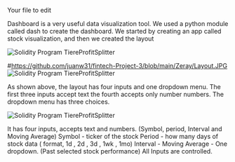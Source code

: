 Your file to edit

Dashboard is a very useful data visualization tool. We used a python module called dash to create the dashboard. We started by creating an app called stock visualization, and then we created the layout

![Solidity Program TiereProfitSplitter](https://github.com/juanw31/fintech-Project-3/blob/main/Zeray/app.JPG)


#https://github.com/juanw31/fintech-Project-3/blob/main/Zeray/Layout.JPG
![Solidity Program TiereProfitSplitter](https://github.com/juanw31/fintech-Project-3/blob/main/Zeray/Layout.JPG)

As shown above, the layout has four inputs and one dropdown menu. The first three inputs accept text the fourth accepts only number numbers. The dropdown menu has three choices. 

![Solidity Program TiereProfitSplitter](https://github.com/juanw31/fintech-Project-3/blob/main/Zeray/CallsJPG.JPG)



It has four inputs, accepts text and numbers.
(Symbol, period, Interval and  Moving Average)
Symbol - ticker of the stock
Period - how many days of stock data ( format, 1d , 2d , 3d , 1wk , 1mo)
Interval - 
Moving Average - 
One dropdown.
(Past selected stock performance)
All Inputs are controlled. 

